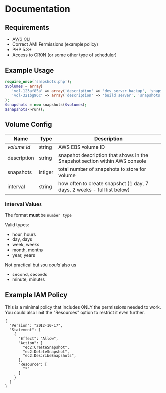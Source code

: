 # Documentation

## Requirements
- [AWS CLI](http://aws.amazon.com/cli/)
- Correct AMI Permissions (example policy)
- PHP 5.3+
- Access to CRON (or some other type of scheduler)

## Example Usage
```php
require_once('snapshots.php');
$volumes = array(
   'vol-123af85a' => array('description' => 'dev server backup', 'snapshots' => 3, 'interval' => '7 days'),
   'vol-321bg96c' => array('description' => 'build server', 'snapshots' => 2, 'interval' => '3 hours'),
);
$snapshots = new snapshots($volumes);
$snapshots->run();
```

## Volume Config

| Name | Type | Description |
|------|------|-------------|
| *volume id* | string | AWS EBS volume ID
| description | string | snapshot description that shows in the Snapshot section within AWS console |
| snapshots | intiger | total number of snapshots to store for volume |
| interval | string | how often to create snapshot (1 day, 7 days, 2 weeks - full list below)

### Interval Values
The format **must** be `number type`

Valid types:
- hour, hours
- day, days
- week, weeks
- month, months
- year, years

Not practical but you *could* also us
- second, seconds
- minute, minutes

## Example IAM Policy
This is a minimal policy that includes ONLY the permissions needed to work. You could also limit the "Resources" option to restrict it even further.
```
{
  "Version": "2012-10-17",
  "Statement": [
    {
      "Effect": "Allow",
      "Action": [
        "ec2:CreateSnapshot",
        "ec2:DeleteSnapshot",
        "ec2:DescribeSnapshots",
      ],
      "Resource": [
        "*"
      ]
    }
  ]
}
```
